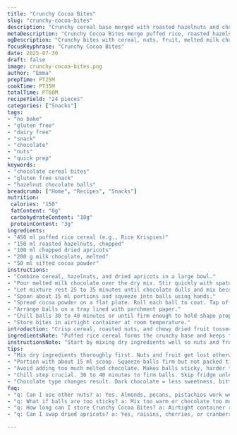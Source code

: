 ```yaml
---
title: "Crunchy Cocoa Bites"
slug: "crunchy-cocoa-bites"
description: "Crunchy cereal base merged with roasted hazelnuts and chopped dried apricots. Milk chocolate melted smooth envelops the mix. Rolled in sifted cocoa powder for an extra punch. No eggs, nuts swapped, gluten-free, dairy-free options intact. Small hand-formed balls chill to set, leaving a slightly firm but tender bite. Makes about two dozen treats. Prep under 25 minutes, longer chill times around 35 minutes. Room temperature storage keeps them fresh for snacking. Sweet, nutty, and lightly bittersweet cocoa finish."
metaDescription: "Crunchy Cocoa Bites merge puffed rice, roasted hazelnuts, and dried apricots coated in milk chocolate, dusted with cocoa powder. No eggs, gluten-free options."
ogDescription: "Crunchy bites with cereal, nuts, fruit, melted milk chocolate, rolled in cocoa powder. No eggs, gluten-free, dairy-free options. Small, hand-formed, cool to set."
focusKeyphrase: "Crunchy Cocoa Bites"
date: 2025-07-30
draft: false
image: crunchy-cocoa-bites.png
author: "Emma"
prepTime: PT25M
cookTime: PT35M
totalTime: PT60M
recipeYield: "24 pieces"
categories: ["Snacks"]
tags:
- "no bake"
- "gluten free"
- "dairy free"
- "snack"
- "chocolate"
- "nuts"
- "quick prep"
keywords:
- "chocolate cereal bites"
- "gluten free snack"
- "hazelnut chocolate balls"
breadcrumb: ["Home", "Recipes", "Snacks"]
nutrition: 
 calories: "150"
 fatContent: "8g"
 carbohydrateContent: "18g"
 proteinContent: "3g"
ingredients:
- "450 ml puffed rice cereal (e.g., Rice Krispies)"
- "150 ml roasted hazelnuts, chopped"
- "100 ml chopped dried apricots"
- "200 g milk chocolate, melted"
- "50 ml sifted cocoa powder"
instructions:
- "Combine cereal, hazelnuts, and dried apricots in a large bowl."
- "Pour melted milk chocolate over the dry mix. Stir quickly with spatula until evenly coated."
- "Let mixture rest 25 to 35 minutes until chocolate dulls and mix becomes malleable but not hard."
- "Spoon about 15 ml portions and squeeze into balls using hands."
- "Spread cocoa powder on a flat plate. Roll each ball to coat. Tap off excess cocoa powder gently."
- "Arrange balls on a tray lined with parchment paper."
- "Chill balls 30 to 40 minutes or until firm enough to hold shape properly."
- "Store bites in airtight container at room temperature."
introduction: "Crisp cereal, roasted nuts, and chewy dried fruit tossed in melted milk chocolate. Bite sized and no baking. Chocolate tempers by time not heat. Texture contrast. Crunch meets soft fruit bits, settles with cocoa dust. Hands sticky but close enough. Cool to hold shape. Snack or treat. Quick make, no special tools. Cocoa powder dusting adds just enough bitterness to keep sweet from cloying. Hazelnuts stand in for other nuts, like pistachios or almonds. Dried apricots instead of raisins or cherries add chewy citrus notes. Simple switch ups make it your own. Easy, no fuss, small batch but enough for sharing or stash. Sweet with a hint of bitter, dry fruit for tartness. Everyone gets a bite. No eggs, no gluten, no dairy if you use dairy free chocolate. Keeps safe on counter, no fridge needed. Could add pinch of sea salt on top, or a drizzle of dark chocolate for flair."
ingredientsNote: "Puffed rice cereal forms the crunchy base and keeps things light and airy. Hazelnuts substitute well for texture and flavor—you can swap them with your favorite roasted nuts like almonds or pecans if desired. Dried apricots give a tangy contrast to the sweet chocolate; cherries or raisins work but apricots bring a citrusy chew. Milk chocolate melts smoothly and coats the mix, but dark or white chocolate could be used, balancing sweetness accordingly. Cocoa powder for dusting is sifted to avoid clumps and adds dry bitterness that cuts sweetness. Quantities are adjusted to give enough chocolate coverage without turning the mix sticky. Cereal amount increased slightly to maintain crunchiness despite longer melting time. Scoop sizes standardized to about a tablespoon for manageable bites. Resting times shifted for better texture—too quick and mix too sticky, too long and balls harden prematurely."
instructionsNote: "Start by mixing dry ingredients well so nuts and fruit are evenly distributed within cereal. Heat chocolate gently until melted and shiny but not hot to avoid scorching. Stir chocolate into dry mix thoroughly but gently—too much stirring crushes cereal. Let the mix rest undisturbed at room temperature until chocolate loses gloss and feels pliable but not fully set. This step is crucial; too soon and balls won’t hold, too late and they’ll be hard to shape. Roll portions into firm balls quickly, squeezing to compact slightly but leaving some air. Roll immediately in sifted cocoa powder to coat; tapping off excess prevents cakey feel. Arrange on parchment to keep shape during final set. Allow chilling for full firming, about 30 to 40 minutes, adjusting depending on room temperature and chocolate used. Store at room temperature in an airtight container; refrigeration can dull flavor and texture. For a twist, sprinkle a tiny pinch of flaky salt atop each ball before chilling. Or drizzle melted dark chocolate after rolling but before setting for a two-tone look."
tips:
- "Mix dry ingredients thoroughly first. Nuts and fruit get lost otherwise. Keep texture even. Melt chocolate gently—too hot burns or thickens. Stir fast but gently, crush cereal if too rough. Rest mix at room temp until dull, pliable. Not sticky or hard. Timing matters. Talks hold shape but stay tender."
- "Portion with about 15 ml scoop. Squeeze balls firm but not packed tight. Air pockets keep lightness. Roll quickly in sifted cocoa powder, tap off excess. Prevents cakey feel. Use parchment or tray for final chilling. Room temperature affects chill time; warmer means longer rest and firmer final texture."
- "Avoid adding too much melted chocolate. Makes balls sticky, harder to shape. Slightly increase cereal to offset chocolate weight for crunch. Swap nuts—hazelnuts to almonds or pecans—adjust chopping size to keep chew consistent. For dried fruit, apricots give citrus tang; cherries or raisins alter sweetness and chew."
- "Chill step crucial. 30 to 40 minutes to firm balls. Skip fridge unless necessary; dulls flavor and alters texture. Keep in airtight container room temp. Salt pinch or dark chocolate drizzle before chill adds layers. Cocoa powder dusting cuts sweetness with bitterness, avoid clumps by sifting. Roll immediately after forming balls."
- "Chocolate type changes result. Dark chocolate = less sweetness, bitter finish. White chocolate = sweeter, softer set. Milk chocolate balanced. Melt temperature lower for white chocolate to avoid grainy. Resting times vary slightly depending on chocolate used; watch gloss loss, pliability. The more melt, the longer rest needed."
faq:
- "q: Can I use other nuts? a: Yes. Almonds, pecans, pistachios work well. Chop size matters. Larger chunks change texture. Adjust ratios like hazelnuts. Watch for allergies."
- "q: What if balls are too sticky? a: Mix too warm or chocolate too much. Chill longer or add extra cereal. Let chocolate dull fully before shaping. Avoid melting chocolate too hot."
- "q: How long can I store Crunchy Cocoa Bites? a: Airtight container room temperature best. Up to a week. Refrigerate changes texture and dulls flavors. Avoid moisture or freezer, get soggy or separates chocolate."
- "q: Can I swap dried apricots? a: Yes, raisins, cherries, or cranberries. Apricots add citrusy chew, alternatives sweeter or tart. Adjust quantity slightly to avoid wetness changes."

---
```


